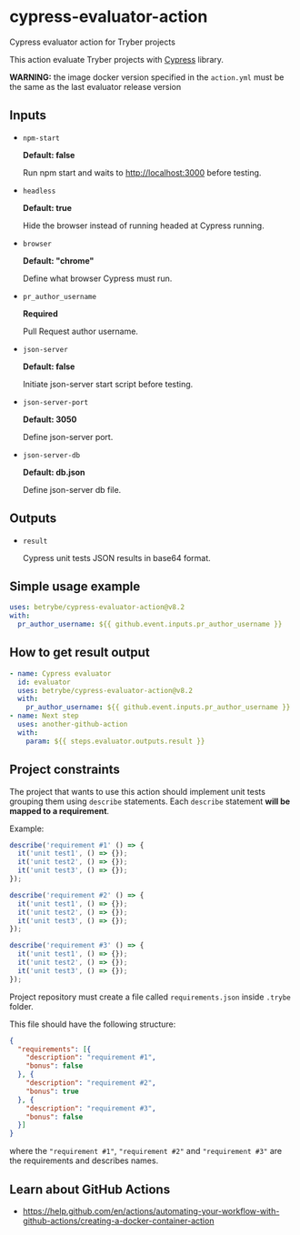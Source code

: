 # cypress-evaluator-action

Cypress evaluator action for Tryber projects

This action evaluate Tryber projects with [Cypress](https://www.npmjs.com/package/cypress) library.

**WARNING:** the image docker version specified in the `action.yml` must be the same as the last evaluator release version

## Inputs

- `npm-start`

  **Default: false**

  Run npm start and waits to <http://localhost:3000> before testing.

- `headless`

  **Default: true**

  Hide the browser instead of running headed at Cypress running.

- `browser`

  **Default: "chrome"**

  Define what browser Cypress must run.

- `pr_author_username`

  **Required**

  Pull Request author username.

- `json-server`

  **Default: false**

    Initiate json-server start script before testing.

- `json-server-port`

  **Default: 3050**

    Define json-server port.

- `json-server-db`

  **Default: db.json**

    Define json-server db file.


## Outputs

- `result`

  Cypress unit tests JSON results in base64 format.

## Simple usage example

```yml
uses: betrybe/cypress-evaluator-action@v8.2
with:
  pr_author_username: ${{ github.event.inputs.pr_author_username }}
```

## How to get result output

```yml
- name: Cypress evaluator
  id: evaluator
  uses: betrybe/cypress-evaluator-action@v8.2
  with:
    pr_author_username: ${{ github.event.inputs.pr_author_username }}
- name: Next step
  uses: another-github-action
  with:
    param: ${{ steps.evaluator.outputs.result }}
```

## Project constraints

The project that wants to use this action should implement unit tests grouping them using `describe` statements.
Each `describe` statement **will be mapped to a requirement**.

Example:

```javascript
describe('requirement #1' () => {
  it('unit test1', () => {});
  it('unit test2', () => {});
  it('unit test3', () => {});
});

describe('requirement #2' () => {
  it('unit test1', () => {});
  it('unit test2', () => {});
  it('unit test3', () => {});
});

describe('requirement #3' () => {
  it('unit test1', () => {});
  it('unit test2', () => {});
  it('unit test3', () => {});
});
```

Project repository must create a file called `requirements.json` inside `.trybe` folder.

This file should have the following structure:

```json
{
  "requirements": [{
    "description": "requirement #1",
    "bonus": false
  }, {
    "description": "requirement #2",
    "bonus": true
  }, {
    "description": "requirement #3",
    "bonus": false
  }]
}
```

where the `"requirement #1"`, `"requirement #2"` and `"requirement #3"` are the requirements and describes names.

## Learn about GitHub Actions

- <https://help.github.com/en/actions/automating-your-workflow-with-github-actions/creating-a-docker-container-action>
